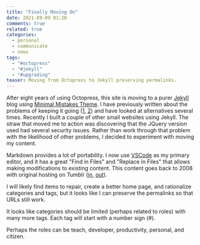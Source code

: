 ```yaml
---
title: "Finally Moving On"
date: 2021-09-09 01:20
comments: true
related: true
categories:
  - personal
  - communicate
  - news
tags:
  - "#octopress"
  - "#jekyll"
  - "#upgrading"
teaser: Moving from Octopress to Jekyll preserving permalinks.
---
```

After eight years of using Octopress, this site is moving to a purer [Jekyll][] blog using [Minimal Mistakes Theme][mmt].  I have previously written about the problems of keeping it going ([1][], [2][]) and have looked at alternatives several times.  Recently I built a couple of other small websites using Jekyll.  The straw that moved me to action was discovering that the JQuery version used had several security issues.  Rather than work through that problem with the likelihood of other problems, I decided to experiment with moving my content.

Markdown provides a lot of portability.  I now use [VSCode][] as my primary editor, and it has a great "Find in Files" and "Replace in Files" that allows making modifications to existing content.  This content goes back to 2008 with original hosting on Tumblr ([in][3], [out][4]).

I will likely find items to repair, create a better home page, and rationalize categories and tags, but it looks like I can preserve the permalinks so that URLs still work.

It looks like categories should be limited (perhaps related to roles) with many more tags.  Each tag will start with a number sign (#).

Perhaps the roles can be teach, developer, productivity, personal, and citizen.

[mmt]: https://mademistakes.com/work/minimal-mistakes-jekyll-theme/
[Jekyll]: https://jekyllrb.com
[VSCode]: https://code.visualstudio.com
[1]: /blog/2014/09/01/waiting-on-migration-tools-for-octopress-3
[2]: /blog/2019/12/16/limping-along-with-octopress-and-catalina-macos
[3]: /blog/2007/04/08/congratulations-on-bringing-light-into-the-dark-room
[4]: /blog/2013/05/27/Tumbling-out